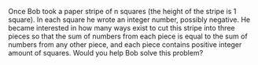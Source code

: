 Once Bob took a paper stripe of n squares (the height of the stripe is 1 square). In each square he wrote an integer number, possibly negative. He became interested in how many ways exist to cut this stripe into three pieces so that the sum of numbers from each piece is equal to the sum of numbers from any other piece, and each piece contains positive integer amount of squares. Would you help Bob solve this problem?

